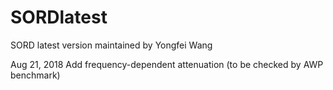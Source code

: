 # SORDlatest
SORD latest version maintained by Yongfei Wang

Aug 21, 2018 Add frequency-dependent attenuation (to be checked by AWP benchmark)
